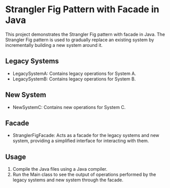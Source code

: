 
# Strangler Fig Pattern with Facade in Java

This project demonstrates the Strangler Fig pattern with facade in Java. The Strangler Fig pattern is used to gradually replace an existing system by incrementally building a new system around it.

## Legacy Systems

- LegacySystemA: Contains legacy operations for System A.
- LegacySystemB: Contains legacy operations for System B.

## New System

- NewSystemC: Contains new operations for System C.

## Facade

- StranglerFigFacade: Acts as a facade for the legacy systems and new system, providing a simplified interface for interacting with them.

## Usage

1. Compile the Java files using a Java compiler.
2. Run the Main class to see the output of operations performed by the legacy systems and new system through the facade.


